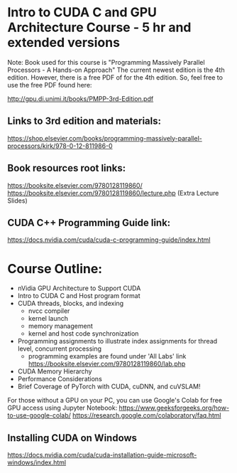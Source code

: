 # Intro to CUDA C and GPU Architecture Course - 5 hr and extended versions 

Note: Book used for this course is "Programming Massively Parallel Processors - A Hands-on Approach" 
The current newest edition is the 4th edition. However, there is a free PDF of for the 4th edition. So, feel free
to use the free PDF found here:

http://gpu.di.unimi.it/books/PMPP-3rd-Edition.pdf

## Links to 3rd edition and materials:

https://shop.elsevier.com/books/programming-massively-parallel-processors/kirk/978-0-12-811986-0

## Book resources root links:
https://booksite.elsevier.com/9780128119860/  
https://booksite.elsevier.com/9780128119860/lecture.php   (Extra Lecture Slides)

## CUDA C++ Programming Guide link:
https://docs.nvidia.com/cuda/cuda-c-programming-guide/index.html


# Course Outline:

- nVidia GPU Architecture to Support CUDA
- Intro to CUDA C and Host program format
- CUDA threads, blocks, and indexing
  - nvcc compiler
  - kernel launch
  - memory management
  - kernel and host code synchronization 
- Programming assignments to illustrate index assignments for thread level, concurrent processing
  - programming examples are found under 'All Labs' link
    https://booksite.elsevier.com/9780128119860/lab.php
- CUDA Memory Hierarchy
- Performance Considerations
- Brief Coverage of PyTorch with CUDA, cuDNN, and cuVSLAM!

For those without a GPU on your PC, you can use Google's Colab for free GPU access using Jupyter Notebook:
https://www.geeksforgeeks.org/how-to-use-google-colab/
https://research.google.com/colaboratory/faq.html
  

## Installing CUDA on Windows
https://docs.nvidia.com/cuda/cuda-installation-guide-microsoft-windows/index.html


